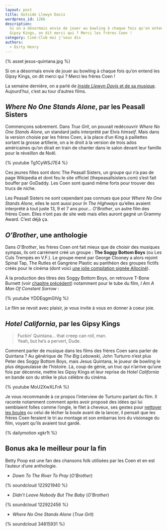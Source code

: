 ```yaml
---
layout: post
title: Outside Llewyn Davis
wordpress_id: 1266
description:
  Si on a désormais envie de jouer au bowling à chaque fois qu'on entend les
  Gipsy Kings, on dit merci qui ? Merci les frères Coen !
category: Ciné-Club moi j’vous dis
authors:
  - Dirty Henry
---
```


{% asset jesus-quintana.jpg %}

Si on a désormais envie de jouer au bowling à chaque fois qu’on entend les Gipsy
Kings, on dit merci qui ? Merci les frères Coen !

La semaine dernière, on a parlé de [_Inside Llewyn Davis_ et de sa musique][3].
Aujourd’hui, c’est au tour d’autres films.

## _Where No One Stands Alone_, par les Peasall Sisters

Commençons sobrement. Dans _True Grit_, on pouvait redécouvrir _Where No One
Stands Alone_, un standard jadis interprété par Elvis _himself_. Mais dans la
version choisie par les frères Coen, à la place d’un King à paillettes sortant
la grosse artillerie, on a le droit à la version de trois ados américaines qu’on
dirait en train de chanter dans le salon devant leur famille pour le réveillon
de Noël.

{% youtube Tg1CyWSJ7E4 %}

Ces jeunes filles sont donc The Peasall Sisters, un groupe qui n’a pas de page
Wikipedia et dont feu le site officiel (thepeasallsisters.com) s’est fait
bouffer par GoDaddy. Les Coen sont quand même forts pour trouver des trucs de
niche.

Les Peasall Sisters ne sont cependant pas connues que pour _Where No One Stands
Alone_, elles le sont aussi pour _In The Highways_ qu’elles avaient interprété à
tout juste 13, 9 et 7 ans pour… _O’Brother_, un autre film des frères Coen.
Elles n’ont pas de site web mais elles auront gagné un Grammy Award. C’est déjà
ça.

## _O’Brother_, une anthologie

Dans _O’Brother_, les frères Coen ont fait mieux que de choisir des musiques
sympas, ils ont carrément créé un groupe : **The Soggy Bottom Boys** (ou Les
Culs Trempés en V.F.). Le groupe mené par George Clooney a alors rejoint Spinal
Tap, The Rutles et Gangrène Plastic au panthéon des groupes fictifs créés pour
le cinéma (dont voici [une jolie compilation signée Allociné][2]).

À la production des titres des Soggy Bottom Boys, on retrouve T-Bone Burnett
(voir [chapitre précédent][3]) notamment pour le tube du film, *I Am A Man Of
Constant Sorrow* :

{% youtube YDDEqgmGIVg %}

Le film se revoit avec plaisir, je vous invite à vous en donner à coeur joie.

## _Hotel California_, par les Gipsy Kings

> Fuckin’ Quintana… that creep can roll, man.  
> Yeah, but he’s a pervert, Dude.

Comment parler de musique dans les films des frères Coen sans parler de
Quintana ? Au générique de _The Big Lebowski_, John Turturro n’est plus Peter
des Soggy Bottom Boys, mais Jesus Quintana, le joueur de bowling le plus
dégueulasse de l’histoire. Là, coup de génie, un truc qui n’arrive qu’une fois
par décennie, mettre les Gipsy Kings et leur reprise de _Hotel California_ en
bande son du strike le plus célèbre du cinéma.

{% youtube MoU2XwXLFrA %}

Je vous recommande à ce propos l’interview de Turturro parlant du film. Il
raconte notamment comment après avoir proposé des idées qui lui semblaient
folles comme l’ongle, le filet à cheveux, ses gestes pour [nettoyer les
boules][4] ou celui de lécher la boule avant de la lancer, il pensait que les
frères Coen feraient le tri au montage et son embarras lors du visionage du
film, voyant qu’ils avaient tout gardé.

{% dailymotion xgkr1t %}

## Bonus aka le meilleur pour la fin

Betty Poop est une fan des chansons folk utilisées par les Coen et en est
l’auteur d’une anthologie.

- _Down To The River To Pray_ (_O’Brother_)

{% soundcloud 122921940 %}

- _Didn’t Leave Nobody But The Baby_ (_O’Brother_)

{% soundcloud 122922456 %}

- _Where No One Stands Alone_ (_True Grit_)

{% soundcloud 34815931 %}

[2]:
  https://www.allocine.fr/article/dossiers/cinema/dossier-18591309/
  "Pop Fiction: 40 groupes qui n'ont existé qu'à l'écran"
[4]:
  https://www.youtube.com/watch?v=978uQUK231M
  "The Big Lebowski cleaning balls"
[3]: https://www.deadrooster.org/inside-llewyn-davis/
